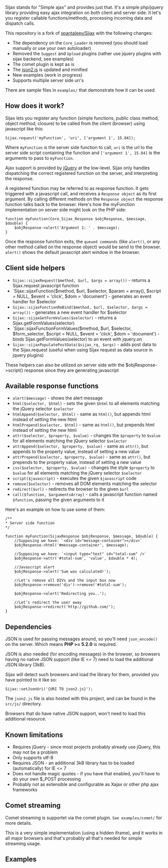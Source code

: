 Sijax stands for "Simple ajax" and provides just that.
It's a simple php/jquery library providing easy ajax integration on both client and server side. It let's you register callable functions/methods, processing incoming data and dispatch calls.

This repository is a fork of [spantaleev/Sijax](http://github.com/spantaleev/sijax) with the following changes:
- The dependency on the `Core_Loader` is removed (you should load manually or use your own autoloader)
- Removed the `Suggest` and `Upload` plugins (rather use jquery plugins with sijax backend, see examples)
- The comet plugin is kept as is
- The [json2.js](http://github.com/douglascrockford/JSON-js/blob/master/json2.js) is updated and minified
- New examples (work in progress)
- Supports multiple server side uri's

There are sample files in `examples/` that demonstrate how it can be used.

## How does it work? ##

Sijax lets you register any function (simple functions, public class method, object method, closure) to be called from the client (browser) using javascript like this:

    Sijax.request('myFunction', 'uri', ['argument 1', 15.84]);

Where `myFunction` is the server side function to call, `uri` is the url to the server side script containing the function and `['argument 1', 15.84]` is the arguments to pass to `myFunction`.

Ajax support is provided by [jQuery](http://jquery.com/) at the low-level. Sijax only handles dispatching the correct registered function on the server, and interpreting the response.

A registered function may be referred to as response function. It gets triggered with a javascript call, and receives a `Response object` as its first argument. By calling different methods on the `Response object` the response function talks back to the browser.
Here's how the myFunction implementation on server side might look on the PHP side:

    function myFunction(Core_Sijax_Response $objResponse, $message, $double) {
        $objResponse->alert('Argument 1: ' . $message);
    }

Once the response function exits, the `queued commands` (like `alert()`, or any other method called on the response object) would be send to the browser. `alert()` shows the default javascript alert window in the browser.

## Client side helpers ##

- `Sijax::sijaxRequest($method, $url, $args = array())` - returns a Sijax.request javascript function
- `Sijax::sijaxFunction($method, $url, $selector, $param = array(), $script = NULL, $event = 'click', $dom = 'document') - generates an event handler for $selector
- `Sijax::sijaxFunctionReBind($method, $url, $selector, $args = array())` - generates a new event handler for $selector
- `Sijax::sijaxGetFormValues($selector)` - returns a Sijax.getFormValues(selector)
- `Sijax::sijaxFunctionFormValues($method, $url, $selector, $form_selector, $script = NULL, $event = 'click', $dom = 'document') - binds Sijax.getFormValues(selector) to an event with jquery.on
- `Sijax::sijaxPopulatePostData($sijax_rq, $args)` - adds post data to the Sijax.request (useful when using Sijax request as data source in jquery plugins)

These helpers can also be utilized on server side with the $objResponse->script() response since they are generating javascript

## Available response functions ##

- `alert($message)` - shows the alert message
- `html($selector, $html)` - sets the given `$html` to all elements matching the jQuery selector `$selector`
- `htmlAppend($selector, $html)` - same as `html()`, but appends html instead of setting the new html
- `htmlPrepend($selector, $html)` - same as `html()`, but prepends html instead of setting the new html
- `attr($selector, $property, $value)` - changes the `$property` to `$value` for all elements matching the jQuery selector `$selector`
- `attrAppend($selector, $property, $value)` - same as `attr()`, but appends to the property value, instead of setting a new value
- `attrPrepend($selector, $property, $value)` - same as `attr()`, but prepends to the property value, instead of setting a new value
- `css($selector, $property, $value)` - changes the style `$property` to `$value` for all elements matching the jQuery selector `$selector`
- `script($javascript)` - executes the given `$javascript` code
- `remove($selector)` - removes all DOM elements matching the selector
- `redirect($url)` - redirects the browser to the given `$url`
- `call($function, $argumentsArray)` - calls a javascript function named `$function`, passing the given arguments to it

Here's an example on how to use some of them:

	/**
	* Server side function
	*/
	
    function myFunction(SijaxResponse $objResponse, $message, $double) {
        //Supposing we have: `<div id="message-container"></div>`
        $objResponse->html('#message-container', $message);

        //Supposing we have: `<input type="text" id="total-sum" />`
        $objResponse->attr('#total-sum', 'value', $double * 4);

		//Javascript alert
        $objResponse->alert('Sum was calculated!');

        //Let's remove all DIVs and the input box now
        $objResponse->remove('div')->remove('#total-sum');

        $objResponse->alert('Redirecting you..');

        //Let's redirect the user away
        $objResponse->redirect('http://github.com/');
    }

## Dependencies ##

JSON is used for passing messages around, so you'll need `json_encode()` on the server. Which means **PHP >= 5.2.0** is required.

JSON is also needed (for encoding messages) in the browser, so browsers having no native JSON support (like IE <= 7) need to load the additional JSON library (3kB).

Sijax will detect such browsers and load the library for them, provided you have pointed to it like so:

    Sijax::setJsonUri('{URI TO json2.js}');

The `json2.js` file is also hosted with this project, and can be found in the `src/js/` directory.

Browsers that do have native JSON support, won't need to load this additional resource.

## Known limitations ##

- Requires jQuery - since most projects probably already use jQuery, this may not be a problem
- Only supports utf-8
- Requires JSON - an additional 3kB library has to be loaded (automatically) for IE <= 7
- Does not handle magic quotes - if you have that enabled, you'll have to do your own $_POST processing
- Probably not as extensible and configurable as Xajax or other php ajax frameworks


## Comet streaming ##

Comet streaming is supportet via the comet plugin. `See examples/comet/` for more details. 

This is a very simple implementation (using a hidden iframe), and it works in all major browsers and that's probably all that's needed for simple streaming usage.


## Examples ##

